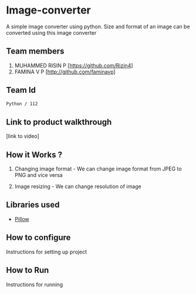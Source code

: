 # Image-converter
A simple image converter using python.
Size and format of an image can be converted using this image converter


## Team members

1. MUHAMMED RISIN P [https://github.com/Rizin4]
2. FAMINA V P [http://github.com/faminavp]


## Team Id
```sh
Python / 112
```

## Link to product walkthrough
[link to video]

## How it Works ?

1. Changing image format - We can change image format from JPEG to PNG and vice versa

2. Image resizing - We can change resolution of image


## Libraries used

- [Pillow](https://python-pillow.org/)


## How to configure
Instructions for setting up project

## How to Run
Instructions for running
